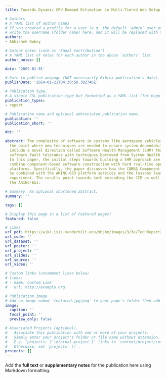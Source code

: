 ```yaml
---
title: Towards Dynamic CPU Demand Estimation in Multi-Tiered Web Setup

# Authors
# A YAML list of author names
# If you created a profile for a user (e.g. the default `admin` user at `content/authors/admin/`), 
# write the username (folder name) here, and it will be replaced with their full name and linked to their profile.
authors:
- Abhishek Dubey

# Author notes (such as 'Equal Contribution')
# A YAML list of notes for each author in the above `authors` list
author_notes: []

date: '2009-01-01'

# Date to publish webpage (NOT necessarily Bibtex publication's date).
publishDate: '2024-01-21T04:30:58.382740Z'

# Publication type.
# A single CSL publication type but formatted as a YAML list (for Hugo requirements).
publication_types:
- report

# Publication name and optional abbreviated publication name.
publication: ''
publication_short: ''

doi: ''

abstract: The complexity of software in systems like aerospace vehicles has reached
  the point where new techniques are needed to ensure system dependability. Such techniques
  include a novel direction called Software Health Management (SHM) that extends classic
  software fault tolerance with techniques borrowed from System Health Management.
  In this paper, the initial steps towards building a SHM approach are described that
  combine component-based software construction with hard real-time operating system
  platforms. Specifically, the paper discusses how the CORBA Component Model could
  be combined with the ARINC-653 platform services and the lessons learned from this
  experiment. The results point towards both extending the CCM as well as revising
  the ARINC-653.

# Summary. An optional shortened abstract.
summary: ''

tags: []

# Display this page in a list of Featured pages?
featured: false

# Links
url_pdf: https://wiki.isis.vanderbilt.edu/mbshm/images/3/3e/TechReport2009.pdf
url_code: ''
url_dataset: ''
url_poster: ''
url_project: ''
url_slides: ''
url_source: ''
url_video: ''

# Custom links (uncomment lines below)
# links:
# - name: Custom Link
#   url: http://example.org

# Publication image
# Add an image named `featured.jpg/png` to your page's folder then add a caption below.
image:
  caption: ''
  focal_point: ''
  preview_only: false

# Associated Projects (optional).
#   Associate this publication with one or more of your projects.
#   Simply enter your project's folder or file name without extension.
#   E.g. `projects: ['internal-project']` links to `content/project/internal-project/index.md`.
#   Otherwise, set `projects: []`.
projects: []
---
```


Add the **full text** or **supplementary notes** for the publication here using Markdown formatting.
